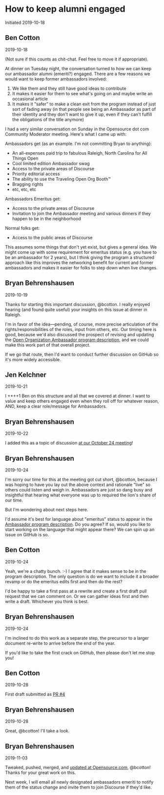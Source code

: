 # How to keep alumni engaged
Initiated 2019-10-18

## Ben Cotton
2019-10-18

(Not sure if this counts as chit-chat. Feel free to move it if appropriate).

At dinner on Tuesday night, the conversation turned to how we can keep our ambassador alumni (emeriti?) engaged. There are a few reasons we would want to keep former ambassadors involved:

1. We like them and they still have good ideas to contribute
2. It makes it easier for them to see what's going on and maybe write an occasional article
3. It makes it "safer" to make a clean exit from the program instead of just sort of fading away (in that people see being an Ambassador as part of their identity and they don't want to give it up, even if they can't fulfill the obligations of the title anymore)

I had a very similar conversation on Sunday in the Opensource dot com Community Moderator meeting. Here's what I came up with:

Ambassadors get (as an example. I'm not committing Bryan to anything):

* An all-expenses paid trip to fabulous Raleigh, North Carolina for All Things Open
* Cool limited edition Ambassador swag
* Access to the private areas of Discourse
* Priority editorial access
* The ability to use the Traveling Open Org Booth™
* Bragging rights
* etc, etc, etc

Ambassadors Emeritus get:
* Access to the private areas of Discourse
* Invitation to join the Ambassador meeting and various dinners if they happen to be in the neighborhood

Normal folks get:
* Access to the public areas of Discourse

This assumes some things that don't yet exist, but gives a general idea. We might come up with some requirement for emeritus status (e.g. you have to be an ambassador for 2 years), but I think giving the program a structured approach like this improves the networking benefit for current and former ambassadors and makes it easier for folks to step down when live changes.

## Bryan Behrenshausen
2019-10-19

Thanks for starting this important discussion, @bcotton. I really enjoyed hearing (and found quite useful) your insights on this issue at dinner in Raleigh.

I'm in favor of the idea—pending, of course, more precise articulation of the rights/responsibilities of the roles, input from others, etc. Our timing here is good, because we'd also discussed the prospect of revising and updating the [Open Organization Ambassador program description](https://github.com/open-organization-ambassadors/ambassador-program-description/blob/master/ambassador-program-description.md), and we could make this work part of that overall project.

If we go that route, then I'd want to conduct further discussion on GitHub so it's more widely accessible.

## Jen Kelchner
2019-10-21

I ++++1 Ben on this structure and all that we covered at dinner. I want to value and keep others engaged even when they roll off for whatever reason, AND, keep a clear role/message for Ambassadors.


## Bryan Behrenshausen
2019-10-22

I added this as a topic of discussion [at our October 24 meeting](https://www.theopenorganization.community/t/october-24-2019-meeting/84)!

## Bryan Behrenshausen
2019-10-24

I'm sorry our time for this at the meeting got cut short, @bcotton, because I was hoping to have you lay out the above context and rationale "live" so others could listen and weigh in. Ambassadors are just so dang busy and insightful that hearing what everyone  was up to required the lion's share of our time.

But I'm wondering about next steps here.

I'd assume it's best for language about "emeritus" status to appear in the [Ambassador  program description](https://github.com/open-organization-ambassadors/ambassador-program-description/blob/master/ambassador-program-description.md). Do you agree? If so, would you like to start working on the language that might appear there? We can spin up an issue on GitHub is so.

## Ben Cotton
2019-10-24

Yeah, we're a chatty bunch. :-) I agree that it makes sense to be in the program description. The only question is do we want to include it a broader revamp or do the emeritus edits first and then do the rest?

I'd be happy to take a first pass at a rewrite and create a first draft pull request that we can comment on. Or we can gather ideas first and then write a draft. Whichever you think is best.

## Bryan Behrenshausen
2019-10-24

I'm inclined to do this work as a separate step, the precursor to a larger document re-write to arrive before the end of the year.

If you'd like to take the first crack on GitHub, then please don't let me stop you!

## Ben Cotton
2019-10-28

First draft submitted as [PR #4](https://github.com/open-organization-ambassadors/ambassador-program-description/pull/4)

## Bryan Behrenshausen
2019-10-28

Great, @bcotton! I'll take a look.

## Bryan Behrenshausen
2019-11-03

Tweaked, pushed, merged, and [updated at Opensource.com](https://opensource.com/open-organization/resources/ambassadors-program), @bcotton! Thanks for your great work on this.

Next week, I will email all newly designated ambassadors emeriti to notify them of the status change and invite them to join Discourse if they'd like.
